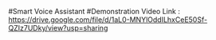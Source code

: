 #Smart Voice Assistant
#Demonstration Video Link : https://drive.google.com/file/d/1aL0-MNYlOddILhxCeE50Sf-QZIz7UDky/view?usp=sharing
